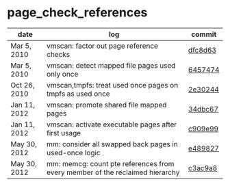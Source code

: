 # page_check_references

|date        | log                                      | commit |
|------------|------------------------------------------|--------|
|Mar 5, 2010 | vmscan: factor out page reference checks | [dfc8d63](https://github.com/torvalds/linux/commit/dfc8d636cdb95f7b792d5ba8c9f3b295809c125d "dfc8d636cdb95f7b792d5ba8c9f3b295809c125d") |
|Mar 5, 2010| vmscan: detect mapped file pages used only once | [6457474](https://github.com/torvalds/linux/commit/645747462435d84c6c6a64269ed49cc3015f753 "645747462435d84c6c6a64269ed49cc3015f753") |
|Oct 26, 2010| vmscan,tmpfs: treat used once pages on tmpfs as used once | [2e30244](https://github.com/torvalds/linux/commit/2e30244a7cc1ff09013a1238d415b4076406388e "2e30244a7cc1ff09013a1238d415b4076406388e") |
|Jan 11, 2012|vmscan: promote shared file mapped pages|[34dbc67](https://github.com/torvalds/linux/commit/34dbc67a644f11ab3475d822d72e25409911e760 "34dbc67a644f11ab3475d822d72e25409911e760") |
|Jan 11, 2012|vmscan: activate executable pages after first usage |[c909e99](https://github.com/torvalds/linux/commit/c909e99364c8b6ca07864d752950b6b4ecf6bef4 "c909e99364c8b6ca07864d752950b6b4ecf6bef4")|
|May 30, 2012|mm: consider all swapped back pages in used-once logic|[e489827](https://github.com/torvalds/linux/commit/e48982734ea0500d1eba4f9d96195acc5406cad6 "e48982734ea0500d1eba4f9d96195acc5406cad6")|
|May 30, 2012|mm: memcg: count pte references from every member of the reclaimed hierarchy|[c3ac9a8](https://github.com/torvalds/linux/commit/c3ac9a8ade65ccbfd145fbff895ae8d8d62d09b0 "c3ac9a8ade65ccbfd145fbff895ae8d8d62d09b0")|

